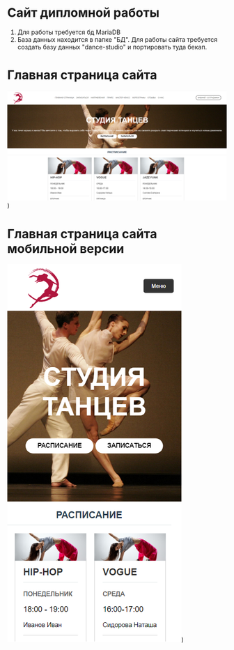 # Сайт дипломной работы
1. Для работы требуется бд MariaDB
2. База данных находится в папке "БД". Для работы сайта требуется создать базу данных "dance-studio" и портировать туда бекап.
# Главная страница сайта
![Главная страница](https://github.com/crazykivi/site-dance/blob/main/img/dance-img/gl.png))
# Главная страница сайта мобильной версии
![Главная страница мобильной версии](https://github.com/crazykivi/site-dance/blob/main/img/dance-img/glm.png))
